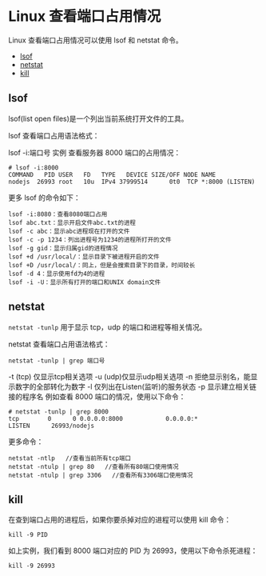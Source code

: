 # Linux 查看端口占用情况

Linux 查看端口占用情况可以使用 lsof 和 netstat 命令。

+ [lsof](#lsof)
+ [netstat](#netstat)
+ [kill](#kill)

## lsof
lsof(list open files)是一个列出当前系统打开文件的工具。

lsof 查看端口占用语法格式：

lsof -i:端口号
实例
查看服务器 8000 端口的占用情况：

``` shell
# lsof -i:8000
COMMAND   PID USER   FD   TYPE   DEVICE SIZE/OFF NODE NAME
nodejs  26993 root   10u  IPv4 37999514      0t0  TCP *:8000 (LISTEN)
```

更多 lsof 的命令如下：
``` shell
lsof -i:8080：查看8080端口占用
lsof abc.txt：显示开启文件abc.txt的进程
lsof -c abc：显示abc进程现在打开的文件
lsof -c -p 1234：列出进程号为1234的进程所打开的文件
lsof -g gid：显示归属gid的进程情况
lsof +d /usr/local/：显示目录下被进程开启的文件
lsof +D /usr/local/：同上，但是会搜索目录下的目录，时间较长
lsof -d 4：显示使用fd为4的进程
lsof -i -U：显示所有打开的端口和UNIX domain文件
```

## netstat

`netstat -tunlp` 用于显示 tcp，udp 的端口和进程等相关情况。

netstat 查看端口占用语法格式：

``` shell
netstat -tunlp | grep 端口号
```
-t (tcp) 仅显示tcp相关选项
-u (udp)仅显示udp相关选项
-n 拒绝显示别名，能显示数字的全部转化为数字
-l 仅列出在Listen(监听)的服务状态
-p 显示建立相关链接的程序名
例如查看 8000 端口的情况，使用以下命令：
``` shell
# netstat -tunlp | grep 8000
tcp        0      0 0.0.0.0:8000            0.0.0.0:*               LISTEN      26993/nodejs   
```
更多命令：
``` shell
netstat -ntlp   //查看当前所有tcp端口
netstat -ntulp | grep 80   //查看所有80端口使用情况
netstat -ntulp | grep 3306   //查看所有3306端口使用情况
```

## kill
在查到端口占用的进程后，如果你要杀掉对应的进程可以使用 kill 命令：
``` shell
kill -9 PID
```
如上实例，我们看到 8000 端口对应的 PID 为 26993，使用以下命令杀死进程：
``` shell
kill -9 26993
```
